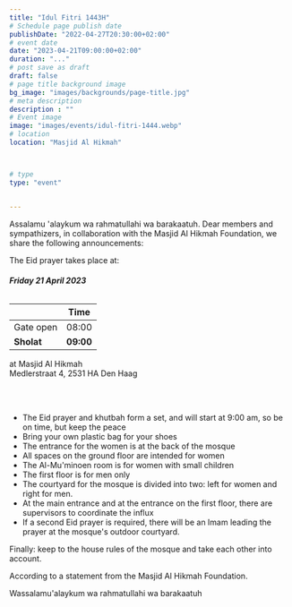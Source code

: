 ```yaml
---
title: "Idul Fitri 1443H"
# Schedule page publish date
publishDate: "2022-04-27T20:30:00+02:00"
# event date
date: "2023-04-21T09:00:00+02:00"
duration: "..."
# post save as draft
draft: false
# page title background image
bg_image: "images/backgrounds/page-title.jpg"
# meta description
description : ""
# Event image
image: "images/events/idul-fitri-1444.webp"
# location
location: "Masjid Al Hikmah"



# type
type: "event"


---
```


Assalamu 'alaykum wa rahmatullahi wa barakaatuh.
Dear members and sympathizers, in collaboration with the Masjid Al Hikmah Foundation, we share the following announcements:

The Eid prayer takes place at: </br>
###### <b> Friday 21 April 2023</b> </br>
|  | Time |
|---|---|
| Gate open | 08:00  |
| **Sholat** | **09:00**  |

at Masjid Al Hikmah </br>
Medlerstraat 4, 2531 HA Den Haag

<br/>
<br/>

* The Eid prayer and khutbah form a set, and will start at 9:00 am, so be on time, but keep the peace
* Bring your own plastic bag for your shoes
* The entrance for the women is at the back of the mosque
* All spaces on the ground floor are intended for women
* The Al-Mu'minoen room is for women with small children
* The first floor is for men only
* The courtyard for the mosque is divided into two: left for women and right for men.
* At the main entrance and at the entrance on the first floor, there are supervisors to coordinate the influx
* If a second Eid prayer is required, there will be an Imam leading the prayer at the mosque's outdoor courtyard.

Finally: keep to the house rules of the mosque and take each other into account.

According to a statement from the Masjid Al Hikmah Foundation.

Wassalamu'alaykum wa rahmatullahi wa barakaatuh